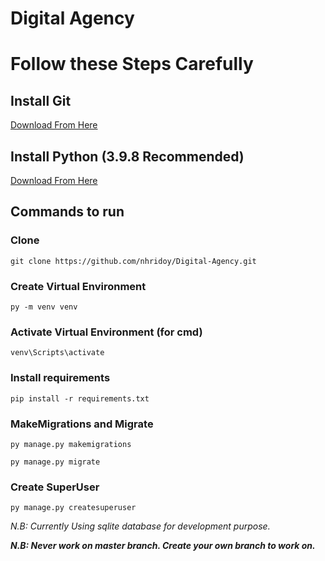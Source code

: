 # Digital Agency
 
# Follow these Steps Carefully
## Install Git
[Download From Here](https://git-scm.com/downloads)

## Install Python (3.9.8 Recommended)
[Download From Here](https://www.python.org/downloads/release/python-398/)

## Commands to run
### Clone
```commandline
git clone https://github.com/nhridoy/Digital-Agency.git
```

### Create Virtual Environment
```commandline
py -m venv venv
```
### Activate Virtual Environment (for cmd)
```commandline
venv\Scripts\activate
```
### Install requirements
```commandline
pip install -r requirements.txt
```
### MakeMigrations and Migrate
```commandline
py manage.py makemigrations
```
```commandline
py manage.py migrate
```
### Create SuperUser
```commandline
py manage.py createsuperuser
```

_N.B: Currently Using sqlite database for development purpose._

**_N.B: Never work on master branch. Create your own branch to work on._**